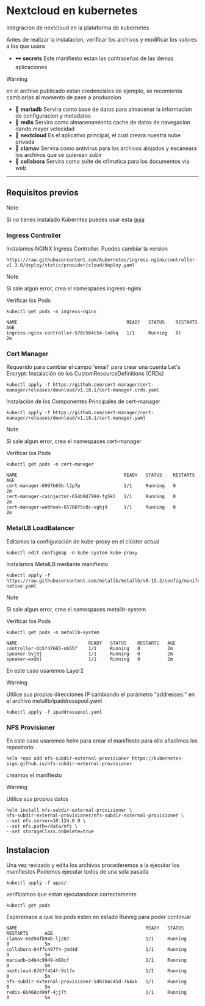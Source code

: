# Nextcloud en kubernetes
Integracion de nextcloud en la plataforma de kubernetes

Antes de realizar la instalacion, verificar los archivos y modificar los valores a los que usara
- :dark_sunglasses: **secrets** Este manifiesto estan las contraseñas de las demas aplicaciones
> [!WARNING]
> en el archivo publicado estan credenciales de ejemplo, se recomienta cambiarlas al momento de pase a produccion
- :floppy_disk: **mariadb** Servira como base de datos para almacenar la informacion de configuracion y metadatos
- :dvd: **redis** Servira como almacenamiento cache de datos de navegacion dando mayor velocidad
- :open_file_folder: **nextcloud** Es el aplicativo principal, el cual creara nuestra nube privada
- :japanese_ogre: **clamav** Servira como antivirus para los archivos alojados y escaneara los archivos que se quierean subir
- :page_with_curl: **collabora** Servira como suite de ofimatica para los documentos via web 
---
## Requisitos previos
> [!NOTE]
> Si no tienes instalado Kuberntes puedes usar esta [guia](https://pabpereza.dev/docs/cursos/kubernetes/instalacion_de_kubernetes_cluster_completo_ubuntu_server_con_kubeadm)
### Ingress Controller
Instalamos NGINX Ingress Controller. Puedes cambiar la version 
``` 
https://raw.githubusercontent.com/kubernetes/ingress-nginx/controller-v1.3.0/deploy/static/provider/cloud/deploy.yaml
```
> [!NOTE]
> Si sale algun error, crea el namespaces ingress-nginx

Verificar los Pods
```
kubectl get pods -n ingress-nginx
```
```
NAME                                        READY   STATUS    RESTARTS        AGE
ingress-nginx-controller-578c564c54-ln8kq   1/1     Running   0)              2m
```

### Cert Manager
Requerido para cambiar el campo 'email' para crear una cuenta Let's Encrypt:
Instalación de los CustomResourceDefinitions (CRDs)
```
kubectl apply -f https://github.com/cert-manager/cert-manager/releases/download/v1.18.1/cert-manager.crds.yaml
```
Instalación de los Componentes Principales de cert-manager
```
kubectl apply -f https://github.com/cert-manager/cert-manager/releases/download/v1.18.1/cert-manager.yaml
```
> [!NOTE]
> Si sale algun error, crea el namespaces cert-manager

Verificar los Pods
```
kubectl get pods -n cert-manager
```
```
NAME                                       READY   STATUS    RESTARTS   AGE
cert-manager-6997b69b-l2p7p                1/1     Running   0          2m
cert-manager-cainjector-654b9d7994-fg5kl   1/1     Running   0          2m
cert-manager-webhook-65786f5c8c-vghj9      1/1     Running   0          2m
```

### MetalLB LoadBalancer
Editamos la configuración de kube-proxy en el clúster actual
``` 
kubectl edit configmap -n kube-system kube-proxy
```
Instalamos MetalLB mediante manifiesto
```
kubectl apply -f https://raw.githubusercontent.com/metallb/metallb/v0.15.2/config/manifests/metallb-native.yaml
```
> [!NOTE]
> Si sale algun error, crea el namespaces metallb-system

Verificar los Pods
```
kubectl get pods -n metallb-system
```
```
NAME                          READY   STATUS    RESTARTS   AGE
controller-bb5f47665-nb55f    1/1     Running   0          2m
speaker-bvj9j                 1/1     Running   0          2m
speaker-wxdbl                 1/1     Running   0          2m
```
En este caso usaremos Layer2 
> [!WARNING]
> Utilice sus propias direcciones IP cambiando el parámetro "addresses:" en el archivo metallb/ipaddresspool.yaml
```
kubectl apply -f ipaddresspool.yaml
```

### NFS Provisioner
En este caso usaremos helm para crear el manifiesto para ello añadimos los repositorio 
```
helm repo add nfs-subdir-external-provisioner https://kubernetes-sigs.github.io/nfs-subdir-external-provisioner
```
creamos el manifiesto
> [!WARNING]
> Utilice sus propios datos
```
helm install nfs-subdir-external-provisioner \
nfs-subdir-external-provisioner/nfs-subdir-external-provisioner \
--set nfs.server=10.124.0.9 \
--set nfs.path=/data/nfs \
--set storageClass.onDelete=true
```

## Instalacion

Una vez revizado y edita los archivos procederemos a la ejecutar los manifiestos
Podemos ejecutar todos de una sola pasada
```
kubectl apply -f apps/
```
verificamos que estan ejecutandoce correctamente
``` 
kubectl get pods
```
Esperemaos a que los pods esten en estado Runnig para poder continuar
``` 
NAME                                               READY   STATUS      RESTARTS      AGE
clamav-66d94fb94b-lj287                            1/1     Running     0             5m
collabora-84ffc497f4-jmd4d                         1/1     Running     0             5m
mariadb-b4b4c9949-m88cf                            1/1     Running     0             5m
nextcloud-8767f454f-9zl7x                          1/1     Running     0             5m
nfs-subdir-external-provisioner-5d8784c45d-764xk   1/1     Running     0             5m
redis-6b468c499f-4jj7t                             1/1     Running     0             5m
```










